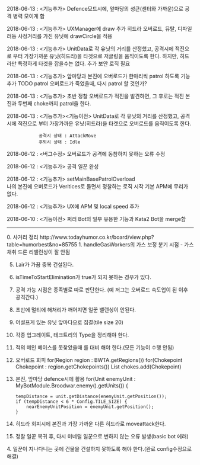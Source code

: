 2018-06-13 : <기능추가>
				Defence모드시에, 앞마당의 성큰(센터와 가까운)으로 공격 병력 모이게 함
				
2018-06-13 : <기능추가>
				UXManager에 draw 추가
				히드라 오버로드, 뮤탈, 디파일러등 사정거리를 가진 유닛에 drawCircle을 적용
				
2018-06-13 : <기능추가>
				UnitData로 각 유닛의 거리를 산정했고,
				공격시에 적진으로 부터 가장가까운 유닛(히드라)을 타겟으로
				저글링을 움직이도록 한다.
				하지만, 히드라만 특정하게 타겟을 잡을수는 없다. 추가 보안 로직 필요
				
2018-06-13 : <기능추가>
				앞마당과 본진에 오버로드가 한마리씩 patrol 하도록 기능 추가
				TODO patrol 오버로드가 죽었을때, 다시 patrol 할 것인가?
				
2018-06-13 : <기능추가>
				초반 정찰 오버로드가 적진을 발견하면, 그 후로는
				적진 본진과 두번째 choke까지 patrol을 한다.
				
2018-06-13 : <기능추가><기능이전>
				UnitData로 각 유닛의 거리를 산정했고,
				공격시에 적진으로 부터 가장가까운 유닛(히드라)을 타겟으로
				오버로드를 움직이도록 한다.
				
				공격시 상태 : AttackMove
				후퇴시 상태 : Idle
				
2018-06-12 : <버그수정>
				오버로드가 공격에 동참하지 못하는 오류 수정
				
2018-06-12 : <기능추가>
				공격 일꾼 완성
				
2018-06-12 : <기능추가>
				setMainBasePatrolOverload	
				나의 본진에 오버로드가 Veritices로 돌면서 정찰하는 로직 시작
				기본 APM에 무리가 없다.
				
2018-06-12 : <기능추가>
				UX에 APM 및 local speed 추가
				
2018-06-10 : <기능이전>
				쩌러 Bot의 일부 유용한 기능과 Kata2 Bot을 merge함
				
-------------------------------------------------------------------
<TODO or Bug List>
0. 사거리 정리
	http://www.todayhumor.co.kr/board/view.php?table=humorbest&no=85755
1. handleGasWorkers의 가스 보정 분기 시점
	- 가스 채취 드론 리밸런싱이 잘 안됨

5. Lair가 가끔 중복 건설된다.
6. isTimeToStartElimination가 true가 되지 못하는 경우가 있다.
7. 공격 가능 시점은 종족별로 따로 판단한다.
   (예 저그는 오버로드 속도업이 된 이후 공격간다.)
8. 초반에 멀티에 해처리가 깨어지면 일꾼 밸랜싱이 안된다.
9. 어설프게 있는 유닛 앞마다으로 집결(tile size 20)
10. 각종 업그레이트, 테크트리의 Type을 정리해야 한다.
11. 적의 메인 베이스를 못찾았을때 를 대비 해야 한다.(모든 기능이 수행 안됨)
12. 오버로드 회피
    for(Region region : BWTA.getRegions())
		for(Chokepoint Chokepoint : region.getChokepoints())
			List<Position> chokes.add(Chokepoint)
13. 본진, 앞마당 defence시에 활용
	for(Unit enemyUnit : MyBotModule.Broodwar.enemy().getUnits()) {
	
		tempDistance = unit.getDistance(enemyUnit.getPosition());
		if (tempDistance < 6 * Config.TILE_SIZE) {
			nearEnemyUnitPosition = enemyUnit.getPosition();
		}
14. 히드라 회피시에 본진과 가장 가까운 다른 히드라로 moveattack한다.
15. 정찰 일꾼 복귀 후, 다시 미네럴 일꾼으로 변하지 않는 오류 발생(basic bot 에러)

<DONE List>
4. 일꾼이 지나다니는 곳에 건물을 건설하지 못하도록 해야 한다.(완료 config수정으로 해결)